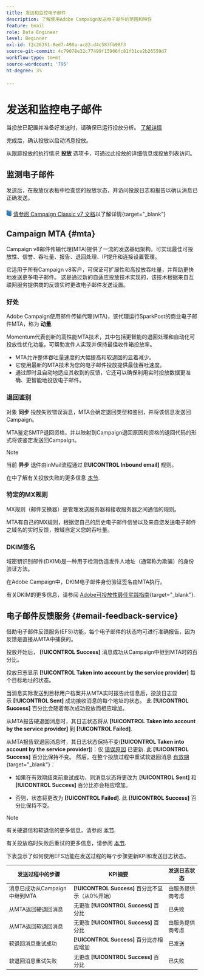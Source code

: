 ```yaml
---
title: 发送和监控电子邮件
description: 了解使用Adobe Campaign发送电子邮件的范围和特性
feature: Email
role: Data Engineer
level: Beginner
exl-id: f2c26351-8ed7-498a-ac83-d4c583fb98f3
source-git-commit: 4c79078e32c77499f15906fc81f31ce2b26559d7
workflow-type: tm+mt
source-wordcount: '795'
ht-degree: 3%

---
```



# 发送和监控电子邮件

当投放已配置并准备好发送时，请确保已运行投放分析。 [了解详情](delivery-analysis.md)

完成后，确认投放以启动消息投放。

从跟踪投放的执行情况 **投放** 选项卡，可通过此投放的详细信息或投放列表访问。

## 监测电子邮件

发送后，在投放仪表板中检查您的投放状态，并访问投放日志和报告以确认消息已正确发送。

![](../assets/do-not-localize/book.png) [请参阅 Campaign Classic v7 文档](https://experienceleague.adobe.com/docs/campaign-classic/using/sending-messages/key-steps-when-creating-a-delivery/delivery-bestpractices/track-and-monitor.html)以了解详情{target="_blank"}


## Campaign MTA {#mta}

Campaign v8邮件传输代理(MTA)提供了一流的发送基础架构，可实现最佳可投放性、信誉、吞吐量、报告、退回处理、IP提升和连接设置管理。

它适用于所有Campaign v8客户，可保证可扩展性和高投放吞吐量，并帮助更快地发送更多电子邮件。 这是通过新的自适应投放技术实现的，该技术根据来自互联网服务提供商的反馈实时更改电子邮件发送设置。

### 好处

Adobe Campaign使用邮件传输代理(MTA)，该代理运行SparkPost的商业电子邮件MTA，称为 **动量**.

Momentum代表创新的高性能MTA技术，其中包括更智能的退回处理和自动化可投放性优化功能，可帮助发件人实现并保持最佳收件箱投放率。

* MTA允许整体吞吐量速度的大幅提高和软退回的显着减少。
* 它使用最新的MTA技术为您的电子邮件投放提供最佳吞吐速度。
* 通过即时且自动地适应其收到的反馈，它还可以确保利用实时投放数据更准确、更智能地投放电子邮件。

### 退回鉴别

对象 **同步** 投放失败错误消息，MTA会确定退回类型和鉴别，并将该信息发送回Campaign。

MTA鉴定SMTP退回资格，并以映射到Campaign退回原因和资格的退回代码的形式将该鉴定发送回Campaign。

>[!NOTE]
>
>当前 **异步** 退件由inMail流程通过 **[!UICONTROL Inbound email]** 规则。

在中了解有关投放失败的更多信息 [本节](delivery-failures.md).


### 特定的MX规则

MX规则（邮件交换器）是管理发送服务器和接收服务器之间通信的规则。

MTA有自己的MX规则，根据您自己的历史电子邮件信誉以及来自您发送电子邮件之域名的实时反馈，按域自定义您的吞吐量。

### DKIM签名

域密钥识别邮件(DKIM)是一种用于检测伪造发件人地址（通常称为欺骗）的身份验证方法。

在Adobe Campaign中，DKIM电子邮件身份验证签名由MTA执行。

有关DKIM的更多信息，请参阅 [Adobe可投放性最佳实践指南](https://experienceleague.adobe.com/docs/deliverability-learn/deliverability-best-practice-guide/transition-process/infrastructure.html#authentication){target="_blank"}.

## 电子邮件反馈服务 {#email-feedback-service}

借助电子邮件反馈服务(EFS)功能，每个电子邮件的状态均可进行准确报告，因为反馈是直接从MTA中捕获的。

投放开始后， **[!UICONTROL Success]** 消息成功从Campaign中继到MTA时的百分比。

投放日志显示 **[!UICONTROL Taken into account by the service provider]** 每个目标地址的状态。

当消息实际发送到目标用户档案并从MTA实时报告此信息后，投放日志显示 **[!UICONTROL Sent]** 成功接收消息的每个地址的状态。 此 **[!UICONTROL Success]** 百分比会随着每次成功投放而相应增加。

从MTA报告硬退回消息时，其日志状态将从 **[!UICONTROL Taken into account by the service provider]** 到 **[!UICONTROL Failed]**<!-- and the **[!UICONTROL Bounces + errors]** percentage is increased accordingly-->.

从MTA报告软退回消息时，其日志状态保持不变(**[!UICONTROL Taken into account by the service provider]**)：仅 [错误原因](delivery-failures.md#delivery-failure-reasons) 已更新<!-- and the **[!UICONTROL Bounces + errors]** percentage is increased accordingly-->. 此 **[!UICONTROL Success]** 百分比保持不变。 然后，在整个投放过程中重试软退回消息 [有效期](https://experienceleague.adobe.com/docs/campaign-classic/using/sending-messages/key-steps-when-creating-a-delivery/steps-sending-the-delivery.html#defining-validity-period){target="_blank"}：

* 如果在有效期结束前重试成功，则消息状态将更改为 **[!UICONTROL Sent]** 和 **[!UICONTROL Success]** 百分比亦会相应增加。

* 否则，状态将更改为 **[!UICONTROL Failed]**. 此 **[!UICONTROL Success]** <!--and **[!UICONTROL Bounces + errors]** -->百分比保持不变。

>[!NOTE]
>
>有关硬退信和软退信的更多信息，请参阅 [本节](delivery-failures.md#delivery-failure-reasons).
>
>有关投放临时失败后重试的更多信息，请参阅 [本节](delivery-failures.md#retries).

下表显示了如何使用EFS功能在发送过程的每个步骤更新KPI和发送日志状态。

| 发送过程中的步骤 | KPI摘要 | 发送日志状态 |
|--- |--- |--- |
| 消息已成功从Campaign中继到MTA | **[!UICONTROL Success]** 百分比不显示（从0%开始） | 由服务提供商考虑 |
| 从MTA返回硬退回消息 | 无更改 **[!UICONTROL Success]** 百分比 | 已失败 |
| 从MTA返回软退回消息 | 无更改 **[!UICONTROL Success]** 百分比 | 由服务提供商考虑 |
| 软退回消息重试成功 | **[!UICONTROL Success]** 百分比亦相应增加 | 已发送 |
| 软退回消息重试失败 | 无更改 **[!UICONTROL Success]** 百分比 | 已失败 |

